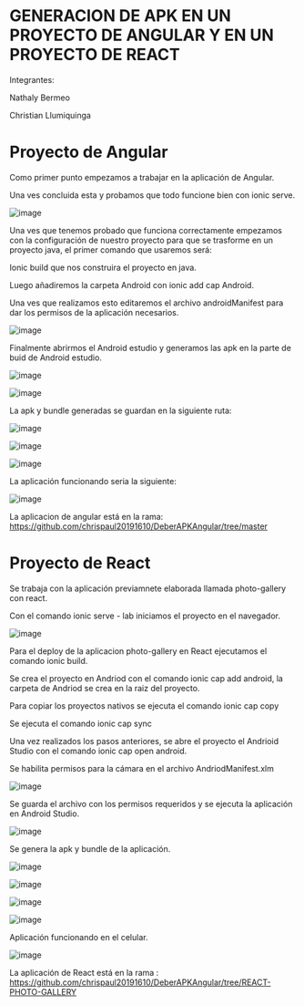 # GENERACION DE APK EN UN PROYECTO DE ANGULAR Y EN UN PROYECTO DE REACT

Integrantes:

Nathaly Bermeo

Christian Llumiquinga

# Proyecto de Angular

Como primer punto empezamos a trabajar en la aplicación de Angular.

Una ves concluida esta y probamos que todo funcione bien con ionic serve.

![image](https://user-images.githubusercontent.com/56648687/147866013-ff293af6-2a4f-4110-a9dd-66ac9e65069b.png)

 
Una ves que tenemos probado que funciona correctamente empezamos con la configuración de nuestro proyecto para que se trasforme en un proyecto java, el primer comando que usaremos será:

Ionic build que nos construira el proyecto en java.

Luego añadiremos la carpeta Android con ionic add cap Android.

Una ves que realizamos esto editaremos el archivo androidManifest para dar los permisos de la aplicación necesarios.

![image](https://user-images.githubusercontent.com/56648687/147866014-2018e45f-d4d2-4325-9ac4-2e95575092fb.png)


 
Finalmente abrirmos el Android estudio y generamos las apk en la parte de buid de Android estudio.

![image](https://user-images.githubusercontent.com/56648687/147866024-0bc3a59a-1445-48aa-b589-29c3f2435496.png)

![image](https://user-images.githubusercontent.com/66235614/147896633-114677f1-e22f-4b96-a6b4-efe6524c1171.png)

 
La apk y bundle generadas se guardan en la siguiente ruta:

![image](https://user-images.githubusercontent.com/66235614/147896712-db01220f-d0a7-4348-94c5-72b9cce467d2.png)

![image](https://user-images.githubusercontent.com/56648687/147866028-8e59cb2a-a501-4e69-a8c0-7d09b674f438.png)

![image](https://user-images.githubusercontent.com/66235614/147896726-dcfc1a2e-d172-4061-bfac-a944ecc8b077.png)

La aplicación funcionando seria la siguiente:

![image](https://user-images.githubusercontent.com/66235614/147896619-3b907944-d588-4bdd-aae3-39806b4c0734.png)




La aplicacion de angular está en la rama: https://github.com/chrispaul20191610/DeberAPKAngular/tree/master




# Proyecto de React

Se trabaja con la aplicación previamnete elaborada llamada photo-gallery con react.

Con el comando ionic serve - lab iniciamos el proyecto en el navegador.

![image](https://user-images.githubusercontent.com/66235614/147900848-91f59f17-7a39-4ae9-9675-f344416dabe0.png)

Para el deploy de la aplicacion photo-gallery en React ejecutamos el comando ionic build.

Se crea el proyecto en Andriod con el comando ionic cap add android, la carpeta de Andriod se crea en la raiz del proyecto.

Para copiar los proyectos nativos se ejecuta el comando  ionic cap copy

Se ejecuta el comando ionic cap sync

Una vez realizados los pasos anteriores, se abre el proyecto el Andrioid Studio con el comando ionic cap open android.

Se habilita permisos para la cámara en el archivo AndriodManifest.xlm

![image](https://user-images.githubusercontent.com/66235614/147899926-337ea56c-251c-4058-8a7a-89e0814b8563.png)

Se guarda el archivo con los permisos requeridos y se ejecuta la aplicación en Android Studio.

![image](https://user-images.githubusercontent.com/66235614/147899999-c28ff884-b6ca-4a8f-a24c-af6fac00c594.png)

Se genera la apk y bundle de la aplicación.

![image](https://user-images.githubusercontent.com/66235614/147900509-308f4971-7f37-4a8d-9693-4b9ebd4b8596.png)

![image](https://user-images.githubusercontent.com/66235614/147900601-e4a0eb7e-dada-48aa-846c-7097cc90a96f.png)

![image](https://user-images.githubusercontent.com/66235614/147900616-3ff30b31-b808-4b98-9757-0464d924dbdf.png)

![image](https://user-images.githubusercontent.com/66235614/147900634-bd3c9f7a-5e65-49ad-9632-67074bc14faa.png)

Aplicación funcionando en el celular.

![image](https://user-images.githubusercontent.com/66235614/147900772-633c8b7e-e89b-4a35-8c17-17ead942a6a0.png)


La aplicación de React está en la rama : https://github.com/chrispaul20191610/DeberAPKAngular/tree/REACT-PHOTO-GALLERY




